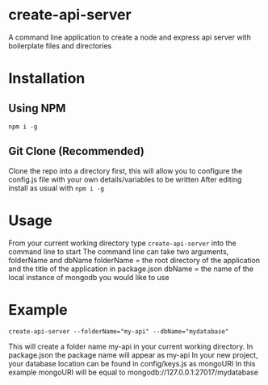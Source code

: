 # create-api-server
A command line application to create a node and express api server with boilerplate files and directories

# Installation

## Using NPM
```npm i -g```

## Git Clone (Recommended)
Clone the repo into a directory first, this will allow you to configure the config.js file with your own details/variables to be written
After editing install as usual with
```npm i -g```


# Usage
From your current working directory
type ```create-api-server``` into the command line to start
The command line can take two arguments, folderName and dbName
folderName = the root directory of the application and the title of the application in package.json
dbName = the name of the local instance of mongodb you would like to use

# Example
```create-api-server --folderName="my-api" --dbName="mydatabase"```

This will create a folder name my-api in your current working directory.
In package.json the package name will appear as my-api
In your new project, your database location can be found in config/keys.js as mongoURI
In this example mongoURI will be equal to mongodb://127.0.0.1:27017/mydatabase
